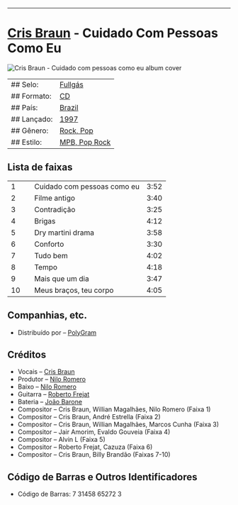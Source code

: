 ___
# [Cris Braun](https://www.discogs.com/artist/4372003-Cris-Braun) - Cuidado Com Pessoas Como Eu

![Cris Braun - Cuidado com pessoas como eu album cover](https://i.discogs.com/LMdX_p_u0AyvpSd17qHJ9bTlLkGT63OlPXCpxCd0y8E/rs:fit/g:sm/q:90/h:600/w:600/czM6Ly9kaXNjb2dz/LWRhdGFiYXNlLWlt/YWdlcy9SLTExNjU5/MTE0LTE1MTk5MzMw/NDItMjA5Ny5qcGVn.jpeg)

| | |
|---|---|
|## Selo:|[Fullgás](https://www.discogs.com/label/125450-Fullg%C3%A1s)|
|## Formato:|[CD](https://www.discogs.com/search/?format_exact=CD)|
|## País:|[Brazil](https://www.discogs.com/search/?country_exact=Brazil)|
|## Lançado:|[1997](https://www.discogs.com/search/?year=1997)|
|## Gênero:|[Rock, Pop](https://www.discogs.com/search/?genre_exact=Rock)|
|## Estilo:|[MPB, Pop Rock](https://www.discogs.com/style/MPB)|

## Lista de faixas

| | | | |
|---|---|---|---|
|1||Cuidado com pessoas como eu|3:52|
|2||Filme antigo|3:40|
|3||Contradição|3:25|
|4||Brigas|4:12|
|5||Dry martini drama|3:58|
|6||Conforto|3:30|
|7||Tudo bem|4:02|
|8||Tempo|4:18|
|9||Mais que um dia|3:47|
|10||Meus braços, teu corpo|4:05|

## Companhias, etc.

- Distribuído por – [PolyGram](https://www.discogs.com/label/3452-PolyGram)

## Créditos

- Vocais – [Cris Braun](https://www.discogs.com/artist/4372003-Cris-Braun)
- Produtor – [Nilo Romero](https://www.discogs.com/artist/305346-Nilo-Romero)
- Baixo – [Nilo Romero](https://www.discogs.com/artist/305346-Nilo-Romero)
- Guitarra – [Roberto Frejat](https://www.discogs.com/artist/355957-Roberto-Frejat)
- Bateria – [João Barone](https://www.discogs.com/artist/400792-Jo%C3%A3o-Barone)
- Compositor – Cris Braun, Willian Magalhães, Nilo Romero (Faixa 1)
- Compositor – Cris Braun, André Estrella (Faixa 2)
- Compositor – Cris Braun, Willian Magalhães, Marcos Cunha (Faixa 3)
- Compositor – Jair Amorim, Evaldo Gouveia (Faixa 4)
- Compositor – Alvin L (Faixa 5)
- Compositor – Roberto Frejat, Cazuza (Faixa 6)
- Compositor – Cris Braun, Billy Brandão (Faixas 7-10)

## Código de Barras e Outros Identificadores

- Código de Barras: 7 31458 65272 3